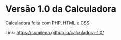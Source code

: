 # Versão 1.0 da Calculadora
Calculadora feita com PHP, HTML e CSS.

Link: https://somilena.github.io/calculadora-1.0/
